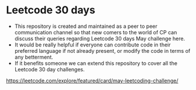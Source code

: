 # Leetcode 30 days 
* This repository is created and maintained as a peer to peer communication channel so that new comers to the world of CP can discuss their queries regarding Leetcode 30 days May challenge here.  
* It would be really helpful if everyone can contribute code in their preferred language if not already present, or modify the code in terms of any betterment.
* If it benefits someone we can extend this repository to cover all the Leetcode 30 day challenges.

https://leetcode.com/explore/featured/card/may-leetcoding-challenge/
